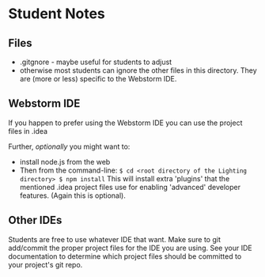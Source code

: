 # Student Notes

## Files
   - .gitgnore - maybe useful for students to adjust
   - otherwise most students can ignore the other files in this directory.  They are (more or less) specific to 
     the Webstorm IDE.

## Webstorm IDE

If you happen to prefer using the Webstorm IDE you can use the project files in .idea

Further, _optionally_ you might want to:
- install node.js from the web
- Then from the command-line:
      ```
		$ cd <root directory of the Lighting directory>
		$ npm install
      ```
	  This will install extra 'plugins' that the mentioned .idea project files use for enabling 'advanced'
          developer features.  (Again this is optional).

## Other IDEs

Students are free to use whatever IDE that want.  Make sure to git add/commit the proper project files for the IDE 
you are using.  See your IDE documentation to determine which project files should be committed to your project's 
git repo.